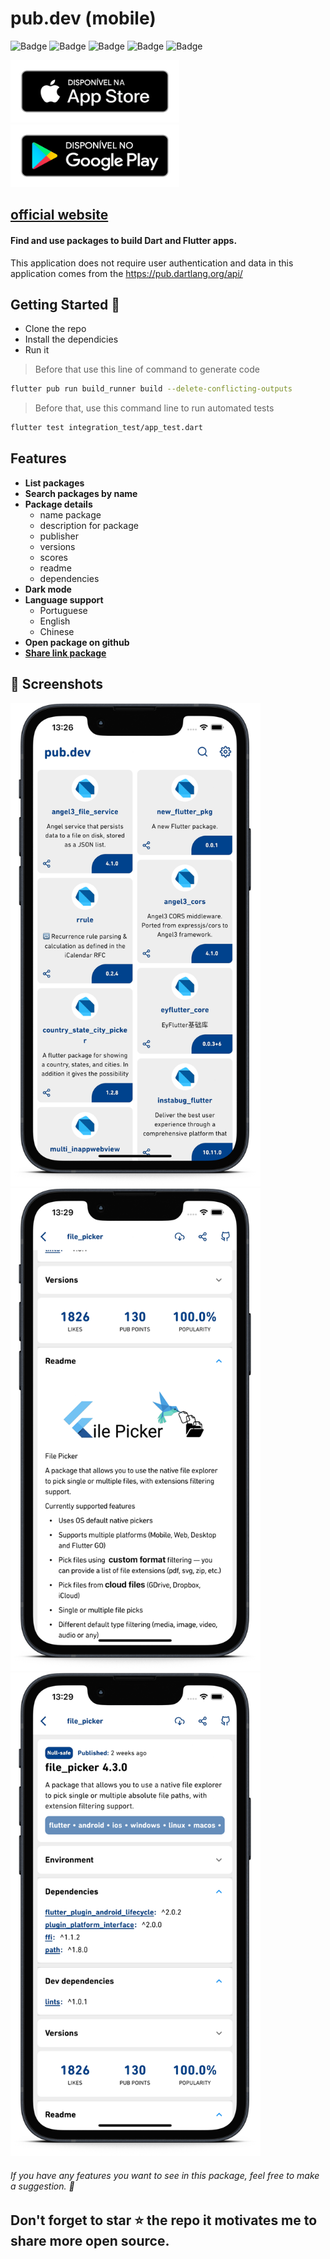 # pub.dev (mobile)

![Badge](https://img.shields.io/static/v1?label=playstore&message=v0.0.10&color=blue&?style=flat) ![Badge](https://img.shields.io/static/v1?label=build&message=passing&color=green&?style=flat) ![Badge](https://img.shields.io/static/v1?label=android&message=4.1&color=darkgreen&?style=flat) ![Badge](https://img.shields.io/static/v1?label=iOS&message=15.5&color=orange&?style=flat) ![Badge](https://img.shields.io/static/v1?label=status&message=completed&color=green&?style=flat)
 
<p float="left;padding=10px">
<a href="https://apps.apple.com/app/pub.dev/id1526026915"><img src="./apple.png" width="270" height="100"> </a> 
<a href="https://play.google.com/store/apps/details?id=nunioz.app.pub_dev"><img src="./google-play.png" width="270" height="100"> </a> 
 </p>  

[comment]: <> ([![apple]&#40;./apple.png&#41;]&#40;https://apps.apple.com/app/pub.dev/id1526026915&#41;)

[comment]: <> ([![google]&#40;./google-play.png&#41;]&#40;https://play.google.com/store/apps/details?id=nunioz.app.pub_dev&#41;)

## [**official website**](https://pub.dev/packages)

#### Find and use packages to build Dart and Flutter apps.

This application does not require user authentication and data in this application comes from
the https://pub.dartlang.org/api/

## Getting Started 🚀

- Clone the repo
- Install the dependicies
- Run it

> Before that use this line of command to generate code

```sh
flutter pub run build_runner build --delete-conflicting-outputs
```

> Before that, use this command line to run automated tests
```sh
flutter test integration_test/app_test.dart 
```

## Features

- **List packages**
- **Search packages by name**
- **Package details**
    - name package
    - description for package
    - publisher
    - versions
    - scores
    - readme
    - dependencies
- **Dark mode**
- **Language support**
  - Portuguese 
  - English
  - Chinese
- **Open package on github**
- [**Share link package**](https://pub.dev/packages)

## 📸 Screenshots

<p float="left">

  <img src="./screenshots/smartmockups_klcem8w7.png" width=400 />
  <img src="./screenshots/smartmockups_klceoqtt.png" width=400 />
  <img src="./screenshots/smartmockups_klcesngj.png" width=400 /> 
</p>
 

###### If you have any features you want to see in this package, feel free to make a suggestion. 🎉

## Don't forget to star ⭐ the repo it motivates me to share more open source.
 
